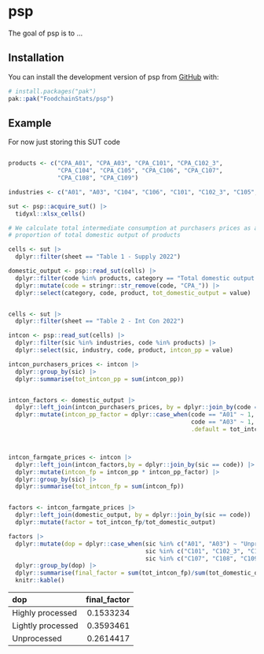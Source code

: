 
<!-- README.md is generated from README.Rmd. Please edit that file -->

# psp

<!-- badges: start -->
<!-- badges: end -->

The goal of psp is to …

## Installation

You can install the development version of psp from
[GitHub](https://github.com/) with:

``` r
# install.packages("pak")
pak::pak("FoodchainStats/psp")
```

## Example

For now just storing this SUT code

``` r

products <- c("CPA_A01", "CPA_A03", "CPA_C101", "CPA_C102_3",
              "CPA_C104", "CPA_C105", "CPA_C106", "CPA_C107",
              "CPA_C108", "CPA_C109")

industries <- c("A01", "A03", "C104", "C106", "C101", "C102_3", "C105", "C109", "C107", "C108")

sut <- psp::acquire_sut() |> 
  tidyxl::xlsx_cells()

# We calculate total intermediate consumption at purchasers prices as a
# proportion of total domestic output of products

cells <- sut |> 
  dplyr::filter(sheet == "Table 1 - Supply 2022")

domestic_output <- psp::read_sut(cells) |> 
  dplyr::filter(code %in% products, category == "Total domestic output of products at basic prices") |> 
  dplyr::mutate(code = stringr::str_remove(code, "CPA_")) |> 
  dplyr::select(category, code, product, tot_domestic_output = value)


cells <- sut |> 
  dplyr::filter(sheet == "Table 2 - Int Con 2022")

intcon <- psp::read_sut(cells) |> 
  dplyr::filter(sic %in% industries, code %in% products) |> 
  dplyr::select(sic, industry, code, product, intcon_pp = value)

intcon_purchasers_prices <- intcon |> 
  dplyr::group_by(sic) |> 
  dplyr::summarise(tot_intcon_pp = sum(intcon_pp))


intcon_factors <- domestic_output |> 
  dplyr::left_join(intcon_purchasers_prices, by = dplyr::join_by(code == sic)) |> 
  dplyr::mutate(intcon_pp_factor = dplyr::case_when(code == "A01" ~ 1,
                                                    code == "A03" ~ 1,
                                                    .default = tot_intcon_pp/tot_domestic_output))



intcon_farmgate_prices <- intcon |> 
  dplyr::left_join(intcon_factors,by = dplyr::join_by(sic == code)) |> 
  dplyr::mutate(intcon_fp = intcon_pp * intcon_pp_factor) |> 
  dplyr::group_by(sic) |> 
  dplyr::summarise(tot_intcon_fp = sum(intcon_fp))


factors <- intcon_farmgate_prices |> 
  dplyr::left_join(domestic_output, by = dplyr::join_by(sic == code)) |> 
  dplyr::mutate(factor = tot_intcon_fp/tot_domestic_output)

factors |> 
  dplyr::mutate(dop = dplyr::case_when(sic %in% c("A01", "A03") ~ "Unprocessed",
                                       sic %in% c("C101", "C102_3", "C104", "C105", "C106", "C109") ~ "Lightly processed",
                                       sic %in% c("C107", "C108", "C109") ~ "Highly processed")) |> 
  dplyr::group_by(dop) |> 
  dplyr::summarise(final_factor = sum(tot_intcon_fp)/sum(tot_domestic_output)) |> 
  knitr::kable()
```

| dop               | final_factor |
|:------------------|-------------:|
| Highly processed  |    0.1533234 |
| Lightly processed |    0.3593461 |
| Unprocessed       |    0.2614417 |
